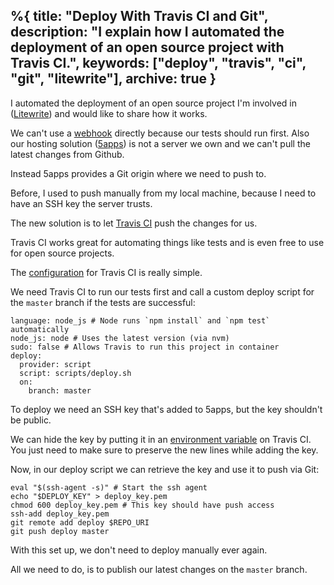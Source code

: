 %{
  title: "Deploy With Travis CI and Git",
  description: "I explain how I automated the deployment of an open source project with Travis CI.",
  keywords: ["deploy", "travis", "ci", "git", "litewrite"],
  archive: true
}
---

I automated the deployment of an open source project I'm involved in ([Litewrite][litewrite]) and would like to share how it works.


We can't use a [webhook][webhooks] directly because our tests should run first. Also our hosting solution ([5apps][5apps]) is not a server we own and we can't pull the latest changes from Github.

Instead 5apps provides a Git origin where we need to push to.

Before, I used to push manually from my local machine, because I need to have an SSH key the server trusts.

The new solution is to let [Travis CI][travis] push the changes for us.

Travis CI works great for automating things like tests and is even free to use for open source projects.

The [configuration][travisyml] for Travis CI is really simple.

We need Travis CI to run our tests first and call a custom deploy script for the `master` branch if the tests are successful:

```
language: node_js # Node runs `npm install` and `npm test` automatically
node_js: node # Uses the latest version (via nvm)
sudo: false # Allows Travis to run this project in container
deploy:
  provider: script
  script: scripts/deploy.sh
  on:
    branch: master
```

To deploy we need an SSH key that's added to 5apps, but the key shouldn't be public.

We can hide the key by putting it in an [environment variable][envvars] on Travis CI. You just need to make sure to preserve the new lines while adding the key.

Now, in our deploy script we can retrieve the key and use it to push via Git:

```
eval "$(ssh-agent -s)" # Start the ssh agent
echo "$DEPLOY_KEY" > deploy_key.pem
chmod 600 deploy_key.pem # This key should have push access
ssh-add deploy_key.pem
git remote add deploy $REPO_URI
git push deploy master
```

With this set up, we don't need to deploy manually ever again.

All we need to do, is to publish our latest changes on the `master` branch.



[litewrite]: https://litewrite.net
[webhooks]: https://developer.github.com/webhooks
[travis]: https://travis-ci.org/litewrite/litewrite
[5apps]: https://5apps.com/deploy/home
[travisyml]: https://github.com/litewrite/litewrite/blob/gh-pages/.travis.yml
[envvars]: https://docs.travis-ci.com/user/environment-variables/#Defining-Variables-in-Repository-Settings

